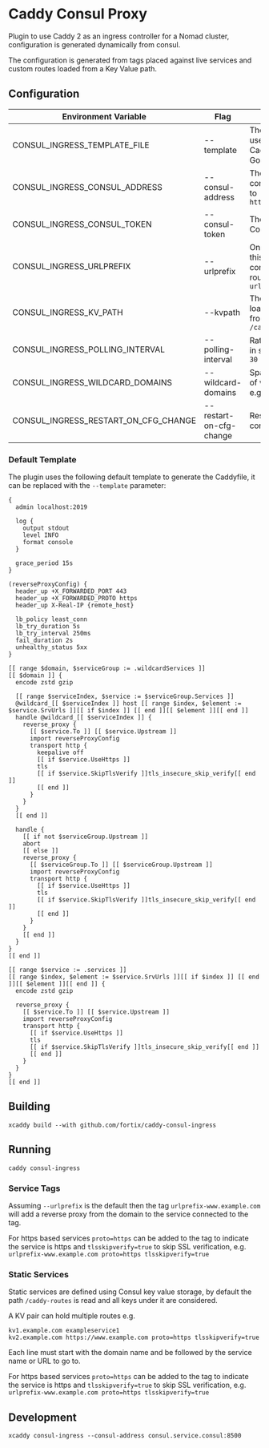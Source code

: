 # Caddy Consul Proxy

Plugin to use Caddy 2 as an ingress controller for a Nomad cluster, configuration is generated dynamically from consul.

The configuration is generated from tags placed against live services and custom routes loaded from a Key Value path.

## Configuration

| Environment Variable | Flag | Description |
| -------------------- | ---- | ----------- |
| CONSUL_INGRESS_TEMPLATE_FILE | --template | The template file to use to generate the Caddyfile, supports Go templates |
| CONSUL_INGRESS_CONSUL_ADDRESS | --consul-address | The address of the consul server, defaults to `http://localhost:8500` |
| CONSUL_INGRESS_CONSUL_TOKEN | --consul-token | The access token for Consul |
| CONSUL_INGRESS_URLPREFIX | --urlprefix | Only tags starting with this string are considered for service routing, defaults to `urlprefix-` |
| CONSUL_INGRESS_KV_PATH | --kvpath | The Key Value path to load custom routes from, defaults to `/caddy-routes` |
| CONSUL_INGRESS_POLLING_INTERVAL | --polling-interval | Rate to poll Consul at in seconds, defaults to `30` |
| CONSUL_INGRESS_WILDCARD_DOMAINS | --wildcard-domains | Space separated list of wildcard domains e.g. `*.example.com` |
| CONSUL_INGRESS_RESTART_ON_CFG_CHANGE | --restart-on-cfg-change | Restart Caddy on configuration changes |

### Default Template

The plugin uses the following default template to generate the Caddyfile, it can be replaced with the `--template` parameter:

```
{
  admin localhost:2019

  log {
    output stdout
    level INFO
    format console
  }

  grace_period 15s
}

(reverseProxyConfig) {
  header_up +X_FORWARDED_PORT 443
  header_up +X_FORWARDED_PROTO https
  header_up X-Real-IP {remote_host}

  lb_policy least_conn
  lb_try_duration 5s
  lb_try_interval 250ms
  fail_duration 2s
  unhealthy_status 5xx
}

[[ range $domain, $serviceGroup := .wildcardServices ]]
[[ $domain ]] {
  encode zstd gzip

  [[ range $serviceIndex, $service := $serviceGroup.Services ]]
  @wildcard_[[ $serviceIndex ]] host [[ range $index, $element := $service.SrvUrls ]][[ if $index ]] [[ end ]][[ $element ]][[ end ]]
  handle @wildcard_[[ $serviceIndex ]] {
    reverse_proxy {
      [[ $service.To ]] [[ $service.Upstream ]]
      import reverseProxyConfig
      transport http {
        keepalive off
        [[ if $service.UseHttps ]]
        tls
        [[ if $service.SkipTlsVerify ]]tls_insecure_skip_verify[[ end ]]
        [[ end ]]
      }
    }
  }
  [[ end ]]

  handle {
    [[ if not $serviceGroup.Upstream ]]
    abort
    [[ else ]]
    reverse_proxy {
      [[ $serviceGroup.To ]] [[ $serviceGroup.Upstream ]]
      import reverseProxyConfig
      transport http {
        [[ if $service.UseHttps ]]
        tls
        [[ if $service.SkipTlsVerify ]]tls_insecure_skip_verify[[ end ]]
        [[ end ]]
      }
    }
    [[ end ]]
  }
}
[[ end ]]

[[ range $service := .services ]]
[[ range $index, $element := $service.SrvUrls ]][[ if $index ]] [[ end ]][[ $element ]][[ end ]] {
  encode zstd gzip

  reverse_proxy {
    [[ $service.To ]] [[ $service.Upstream ]]
    import reverseProxyConfig
    transport http {
      [[ if $service.UseHttps ]]
      tls
      [[ if $service.SkipTlsVerify ]]tls_insecure_skip_verify[[ end ]]
      [[ end ]]
    }
  }
}
[[ end ]]
```

## Building

```shell
xcaddy build --with github.com/fortix/caddy-consul-ingress
```

## Running

```shell
caddy consul-ingress
```

### Service Tags

Assuming `--urlprefix` is the default then the tag `urlprefix-www.example.com` will add a reverse proxy from the domain to the service connected to the tag.

For https based services `proto=https` can be added to the tag to indicate the service is https and `tlsskipverify=true` to skip SSL verification, e.g. `urlprefix-www.example.com proto=https tlsskipverify=true`

### Static Services

Static services are defined using Consul key value storage, by default the path `/caddy-routes` is read and all keys under it are considered.

A KV pair can hold multiple routes e.g.

```
kv1.example.com exampleservice1
kv2.example.com https://www.example.com proto=https tlsskipverify=true
```

Each line must start with the domain name and be followed by the service name or URL to go to.

For https based services `proto=https` can be added to the tag to indicate the service is https and `tlsskipverify=true` to skip SSL verification, e.g. `urlprefix-www.example.com proto=https tlsskipverify=true`

## Development

```shell
xcaddy consul-ingress --consul-address consul.service.consul:8500
```
